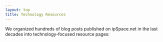 ```yaml
---
layout: top
title: Technology Resources
---
```

We organized hundreds of blog posts published on ipSpace.net in the last decades into technology-focused resource pages:
